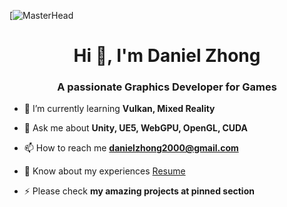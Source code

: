 [![MasterHead](https://user-images.githubusercontent.com/58959408/232639433-cb0aea21-66f0-4508-a771-85e2089c5a87.gif)

<h1 align="center">Hi 👋, I'm Daniel Zhong</h1>
<h3 align="center">A passionate Graphics Developer for Games</h3>

- 🌱 I’m currently learning **Vulkan, Mixed Reality**

- 💬 Ask me about **Unity, UE5, WebGPU, OpenGL, CUDA**

- 📫 How to reach me **danielzhong2000@gmail.com**

- 📄 Know about my experiences <a href="https://drive.google.com/file/d/145NNeTt0pLyz-554JAvELS2c2yDTsX3W/view">Resume</a>

- ⚡ Please check **my amazing projects at pinned section**
